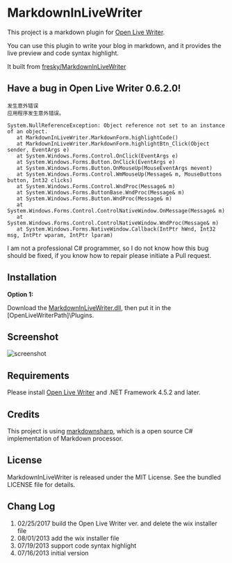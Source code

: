 MarkdownInLiveWriter
====================

This project is a markdown plugin for [Open Live Writer](http://openlivewriter.org). 

You can use this plugin to write your blog in markdown, and it provides the live preview and code syntax highlight.

It built from [fresky/MarkdownInLiveWriter](https://github.com/fresky/MarkdownInLiveWriter)

## Have a bug in Open Live Writer 0.6.2.0!

```
发生意外错误
应用程序发生意外错误。

System.NullReferenceException: Object reference not set to an instance of an object.
   at MarkdownInLiveWriter.MarkdownForm.highlightCode()
   at MarkdownInLiveWriter.MarkdownForm.highlightBtn_Click(Object sender, EventArgs e)
   at System.Windows.Forms.Control.OnClick(EventArgs e)
   at System.Windows.Forms.Button.OnClick(EventArgs e)
   at System.Windows.Forms.Button.OnMouseUp(MouseEventArgs mevent)
   at System.Windows.Forms.Control.WmMouseUp(Message& m, MouseButtons button, Int32 clicks)
   at System.Windows.Forms.Control.WndProc(Message& m)
   at System.Windows.Forms.ButtonBase.WndProc(Message& m)
   at System.Windows.Forms.Button.WndProc(Message& m)
   at System.Windows.Forms.Control.ControlNativeWindow.OnMessage(Message& m)
   at System.Windows.Forms.Control.ControlNativeWindow.WndProc(Message& m)
   at System.Windows.Forms.NativeWindow.Callback(IntPtr hWnd, Int32 msg, IntPtr wparam, IntPtr lparam)
```
I am not a professional C# programmer, so I do not know how this bug should be fixed, if you know how to repair please initiate a Pull request.

## Installation

**Option 1:**

Download the [MarkdownInLiveWriter.dll](https://github.com/LiarOnce/MarkdownInLiveWriter/raw/master/MarkdownInLiveWriter.dll), 
then put it in the [OpenLiveWriterPath]\Plugins\.

## Screenshot

![screenshot](https://ooo.0o0.ooo/2017/02/25/58b11c88ef3fb.png)

## Requirements

Please install [Open Live Writer](http://openlivewriter.org) and .NET Framework 4.5.2 and later.

## Credits

This project is using [markdownsharp](http://code.google.com/p/markdownsharp/), which is a open source C# implementation of Markdown processor.

## License

MarkdownInLiveWriter is released under the MIT License. See the bundled LICENSE file for details.

## Chang Log
1. 02/25/2017	build the Open Live Writer ver. and delete the wix installer file
1. 08/01/2013	add the wix installer file
1. 07/19/2013	support code syntax highlight
1. 07/16/2013	initial version
